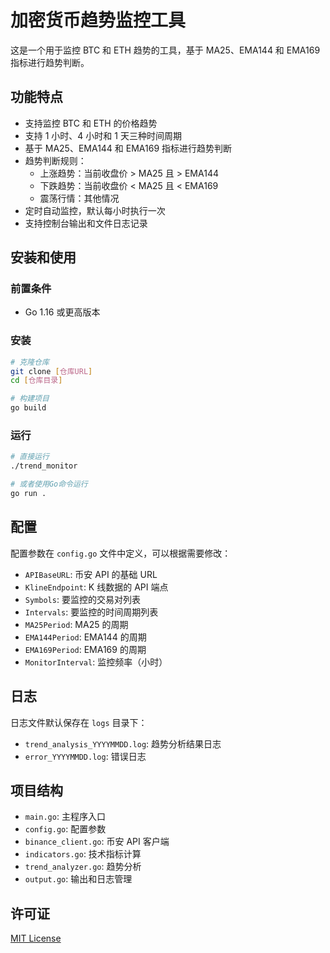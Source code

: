 # 加密货币趋势监控工具

这是一个用于监控 BTC 和 ETH 趋势的工具，基于 MA25、EMA144 和 EMA169 指标进行趋势判断。

## 功能特点

- 支持监控 BTC 和 ETH 的价格趋势
- 支持 1 小时、4 小时和 1 天三种时间周期
- 基于 MA25、EMA144 和 EMA169 指标进行趋势判断
- 趋势判断规则：
  - 上涨趋势：当前收盘价 > MA25 且 > EMA144
  - 下跌趋势：当前收盘价 < MA25 且 < EMA169
  - 震荡行情：其他情况
- 定时自动监控，默认每小时执行一次
- 支持控制台输出和文件日志记录

## 安装和使用

### 前置条件

- Go 1.16 或更高版本

### 安装

```bash
# 克隆仓库
git clone [仓库URL]
cd [仓库目录]

# 构建项目
go build
```

### 运行

```bash
# 直接运行
./trend_monitor

# 或者使用Go命令运行
go run .
```

## 配置

配置参数在 `config.go` 文件中定义，可以根据需要修改：

- `APIBaseURL`: 币安 API 的基础 URL
- `KlineEndpoint`: K 线数据的 API 端点
- `Symbols`: 要监控的交易对列表
- `Intervals`: 要监控的时间周期列表
- `MA25Period`: MA25 的周期
- `EMA144Period`: EMA144 的周期
- `EMA169Period`: EMA169 的周期
- `MonitorInterval`: 监控频率（小时）

## 日志

日志文件默认保存在 `logs` 目录下：

- `trend_analysis_YYYYMMDD.log`: 趋势分析结果日志
- `error_YYYYMMDD.log`: 错误日志

## 项目结构

- `main.go`: 主程序入口
- `config.go`: 配置参数
- `binance_client.go`: 币安 API 客户端
- `indicators.go`: 技术指标计算
- `trend_analyzer.go`: 趋势分析
- `output.go`: 输出和日志管理

## 许可证

[MIT License](LICENSE)
